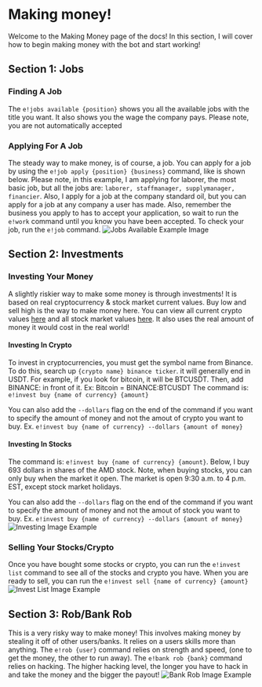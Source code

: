 # Making money!

Welcome to the Making Money page of the docs! In this section, I will cover how to begin making money with the bot and start working!

## Section 1: Jobs

### Finding A Job
The `e!jobs available {position}` shows you all the available jobs with the title you want. It also shows you the wage the company pays. Please note, you are not automatically accepted

### Applying For A Job

The steady way to make money, is of course, a job. You can apply for a job by using the `e!job apply {position} {business}` command, like is shown below. Please note, in this example, I am applying for laborer, the most basic job, but all the jobs are: `laborer, staffmanager, supplymanager, financier`. Also, I apply for a job at the company standard oil, but you can apply for a job at any company a user has made. Also, remember the business you apply to has to accept your application, so wait to run the `e!work` command until you know you have been accepted. To check your job, run the `e!job` command.
![Jobs Available Example Image](https://cdn.discordapp.com/attachments/815628413733306409/977666451995512872/unknown.png)

## Section 2: Investments

### Investing Your Money

A slightly riskier way to make some money is through investments! It is based on real cryptocurrency & stock market current values. Buy low and sell high is the way to make money here. You can view all current crypto values [here](https://www.binance.com/en/markets) and all stock market values [here](https://money.cnn.com/data/markets). It also uses the real amount of money it would cost in the real world! 

#### Investing In Crypto

To invest in cryptocurrencies, you must get the symbol name from Binance. To do this, search up `{crypto name} binance ticker`. it will generally end in USDT. For example, if you look for bitcoin, it will be BTCUSDT. Then, add BINANCE: in front of it.
Ex: Bitcoin = BINANCE:BTCUSDT
The command is: `e!invest buy {name of currency} {amount}`

You can also add the `--dollars` flag on the end of the command if you want to specify the amount of money and not the amout of crypto you want to buy.
Ex. `e!invest buy {name of currency} --dollars {amount of money}`

#### Investing In Stocks

The command is: `e!invest buy {name of currency} {amount}`. 
Below, I buy 693 dollars in shares of the AMD stock. Note, when buying stocks, you can only buy when the market it open. The market is open 9:30 a.m. to 4 p.m. EST, except stock market holidays.

You can also add the `--dollars` flag on the end of the command if you want to specify the amount of money and not the amout of stock you want to buy.
Ex. `e!invest buy {name of currency} --dollars {amount of money}`
![Investing Image Example](https://cdn.discordapp.com/attachments/815628413733306409/977668489290600448/unknown.png)

### Selling Your Stocks/Crypto

Once you have bought some stocks or crypto, you can run the `e!invest list` command to see all of the stocks and crypto you have. When you are ready to sell, you can run the `e!invest sell {name of currency} {amount}`
![Invest List Image Example](https://cdn.discordapp.com/attachments/815628413733306409/977669837570596894/unknown.png)

## Section 3: Rob/Bank Rob

This is a very risky way to make money! This involves making money by stealing it off of other users/banks. It relies on a users skills more than anything. The `e!rob {user}` command relies on strength and speed, (one to get the money, the other to run away). The `e!bank rob {bank}` command relies on hacking. The higher hacking level, the longer you have to hack in and take the money and the bigger the payout!
![Bank Rob Image Example](https://images-ext-2.discordapp.net/external/M2a9vZgLz_RQcryF2DsVvrlmkwP8O8_8A6-NA5nMbpg/https/i.imgur.com/jEkEpu7.png)